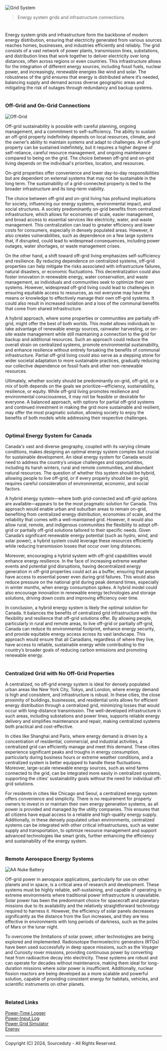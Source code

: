 ![Grid System](https://github.com/user-attachments/assets/6c779dd7-e59b-480f-80a9-510f73614765)

> Energy system grids and infrastructure connections.

#

Energy system grids and infrastructure form the backbone of modern energy distribution, ensuring that electricity generated from various sources reaches homes, businesses, and industries efficiently and reliably. The grid consists of a vast network of power plants, transmission lines, substations, and distribution lines that work together to deliver electricity over long distances, often across regions or even countries. This infrastructure allows for the integration of different energy sources, including fossil fuels, nuclear power, and increasingly, renewable energies like wind and solar. The robustness of the grid ensures that energy is distributed where it’s needed, balancing supply and demand across diverse geographic areas and mitigating the risk of outages through redundancy and backup systems.

#
### Off-Grid and On-Grid Connections

![Off-Grid](https://github.com/user-attachments/assets/1f65079f-fbd1-4a4d-aee2-0090dcb5432e)

Off-grid sustainability is possible with careful planning, ongoing management, and a commitment to self-sufficiency. The ability to sustain an off-grid property indefinitely depends on local resources, climate, and the owner’s ability to maintain systems and adapt to challenges. An off-grid property can be sustained indefinitely, but it requires a higher degree of self-reliance, careful resource management, and ongoing maintenance compared to being on the grid. The choice between off-grid and on-grid living depends on the individual's priorities, location, and resources.

On-grid properties offer convenience and lower day-to-day responsibilities but are dependent on external systems that may not be sustainable in the long term. The sustainability of a grid-connected property is tied to the broader infrastructure and its long-term viability.

The choice between off-grid and on-grid living has profound implications for society, influencing our energy systems, environmental impact, and social structures. A society predominantly on-grid benefits from centralized infrastructure, which allows for economies of scale, easier management, and broad access to essential services like electricity, water, and waste management. This centralization can lead to greater efficiency and lower costs for consumers, especially in densely populated areas. However, it also creates vulnerabilities, such as dependence on a few large systems that, if disrupted, could lead to widespread consequences, including power outages, water shortages, or waste management crises.

On the other hand, a shift toward off-grid living emphasizes self-sufficiency and resilience. By reducing dependence on centralized systems, off-grid properties can help mitigate the risks associated with infrastructure failures, natural disasters, or economic fluctuations. This decentralization could also foster innovation in renewable energy, water conservation, and waste management, as individuals and communities seek to optimize their own systems. However, widespread off-grid living could lead to challenges in ensuring equitable access to resources, as not everyone may have the means or knowledge to effectively manage their own off-grid systems. It could also result in increased isolation and a loss of the communal benefits that come from shared infrastructure.

A hybrid approach, where some properties or communities are partially off-grid, might offer the best of both worlds. This model allows individuals to take advantage of renewable energy sources, rainwater harvesting, or on-site waste management while still maintaining a connection to the grid for backup and additional resources. Such an approach could reduce the overall strain on centralized systems, promote environmental sustainability, and enhance resilience without entirely forsaking the benefits of communal infrastructure. Partial off-grid living could also serve as a stepping stone for wider societal adaptation to more sustainable practices, gradually reducing our collective dependence on fossil fuels and other non-renewable resources.

Ultimately, whether society should be predominantly on-grid, off-grid, or a mix of both depends on the goals we prioritize—efficiency, sustainability, resilience, or equity. While off-grid living promotes resilience and environmental consciousness, it may not be feasible or desirable for everyone. A balanced approach, with options for partial off-grid systems and continued investment in making the grid more sustainable and resilient, may offer the most pragmatic solution, allowing society to enjoy the benefits of both models while addressing their respective challenges.

#
### Optimal Energy System for Canada

Canada's vast and diverse geography, coupled with its varying climate conditions, makes designing an optimal energy system complex but crucial for sustainable development. An ideal energy system for Canada would need to address the country’s unique challenges and opportunities, including its harsh winters, rural and remote communities, and abundant natural resources. The question of whether this system should be hybrid, allowing people to live off-grid, or if every property should be on-grid, requires careful consideration of environmental, economic, and social factors.

A hybrid energy system—where both grid-connected and off-grid options are available—appears to be the most pragmatic solution for Canada. This approach would enable urban and suburban areas to remain on-grid, benefiting from centralized energy distribution, economies of scale, and the reliability that comes with a well-maintained grid. However, it would also allow rural, remote, and indigenous communities the flexibility to adopt off-grid or partially off-grid solutions tailored to their specific needs. Given Canada’s significant renewable energy potential (such as hydro, wind, and solar power), a hybrid system could leverage these resources efficiently while reducing transmission losses that occur over long distances.

Moreover, encouraging a hybrid system with off-grid capabilities would enhance energy resilience. In the face of increasing extreme weather events and potential grid disruptions, having decentralized energy generation in off-grid properties could act as a buffer, ensuring that people have access to essential power even during grid failures. This would also reduce pressure on the national grid during peak demand times, especially in winter months, when energy consumption spikes. A hybrid model could also encourage innovation in renewable energy technologies and storage solutions, driving down costs and improving efficiency over time.

In conclusion, a hybrid energy system is likely the optimal solution for Canada. It balances the benefits of centralized grid infrastructure with the flexibility and resilience that off-grid solutions offer. By allowing people, particularly in rural and remote areas, to live off-grid or partially off-grid, Canada can reduce its environmental footprint, enhance energy security, and provide equitable energy access across its vast landscape. This approach would ensure that all Canadians, regardless of where they live, have access to reliable, sustainable energy while contributing to the country’s broader goals of reducing carbon emissions and promoting renewable energy.

#
### Centralized Grid with No Off-Grid Properties

A centralized, no off-grid energy system is ideal for densely populated urban areas like New York City, Tokyo, and London, where energy demand is high and consistent, and infrastructure is robust. In these cities, the close proximity of buildings, businesses, and residential units allows for efficient energy distribution through a centralized grid, minimizing losses that would occur with long-distance transmission. The well-developed infrastructure in such areas, including substations and power lines, supports reliable energy delivery and simplifies maintenance and repair, making centralized systems both practical and cost-effective.

In cities like Shanghai and Paris, where energy demand is driven by a concentration of residential, commercial, and industrial activities, a centralized grid can efficiently manage and meet this demand. These cities experience significant peaks and troughs in energy consumption, particularly during business hours or extreme weather conditions, and a centralized system is better equipped to handle these fluctuations. Moreover, large-scale renewable energy sources, such as wind farms connected to the grid, can be integrated more easily in centralized systems, supporting the cities' sustainability goals without the need for individual off-grid solutions.

For residents in cities like Chicago and Seoul, a centralized energy system offers convenience and simplicity. There is no requirement for property owners to invest in or maintain their own energy generation systems, as all power is provided and managed by the utility companies. This ensures that all citizens have equal access to a reliable and high-quality energy supply. Additionally, in these densely populated urban environments, centralized systems can be integrated with other critical infrastructures, such as water supply and transportation, to optimize resource management and support advanced technologies like smart grids, further enhancing the efficiency and sustainability of the energy system.

#
### Remote Aerospace Energy Systems

![AA Nuke Battery](https://github.com/user-attachments/assets/1fecaf78-2085-4562-8159-af2a074682c5)

Off-grid power in aerospace applications, particularly for use on other planets and in space, is a critical area of research and development. These systems must be highly reliable, self-sustaining, and capable of operating in extreme environments where traditional power infrastructure is unavailable. Solar power has been the predominant choice for spacecraft and planetary missions due to its availability and the relatively straightforward technology required to harness it. However, the efficiency of solar panels decreases significantly as the distance from the Sun increases, and they are less effective in environments with long periods of darkness, such as the poles of Mars or the lunar night.

To overcome the limitations of solar power, other technologies are being explored and implemented. Radioisotope thermoelectric generators (RTGs) have been used successfully in deep space missions, such as the Voyager and Curiosity rover missions, providing continuous power by converting heat from radioactive decay into electricity. These systems are robust and can operate for decades without maintenance, making them ideal for long-duration missions where solar power is insufficient. Additionally, nuclear fission reactors are being developed as a more scalable and powerful solution, capable of providing consistent energy for habitats, vehicles, and scientific instruments on other planets.

#
### Related Links

[Power-Time Logger](https://github.com/sourceduty/Power-Time_Logger)
<br>
[Power-Input Log](https://github.com/sourceduty/Power-Input_Log)
<br>
[Power Grid Simulator](https://github.com/sourceduty/Power_Grid_Simulator)
<br>
[Energy](https://github.com/sourceduty/Energy)

***
Copyright (C) 2024, Sourceduty - All Rights Reserved.
